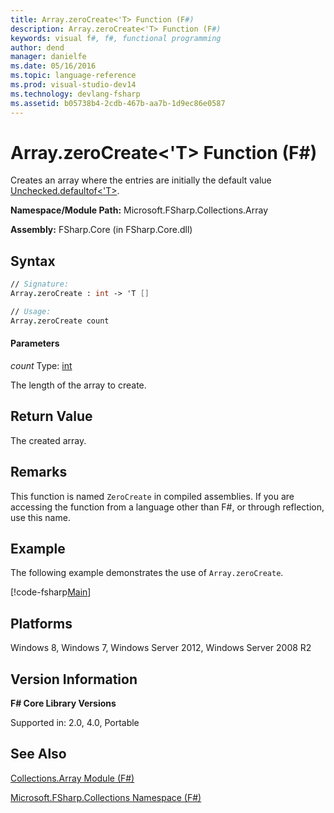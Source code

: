 ```yaml
---
title: Array.zeroCreate<'T> Function (F#)
description: Array.zeroCreate<'T> Function (F#)
keywords: visual f#, f#, functional programming
author: dend
manager: danielfe
ms.date: 05/16/2016
ms.topic: language-reference
ms.prod: visual-studio-dev14
ms.technology: devlang-fsharp
ms.assetid: b05738b4-2cdb-467b-aa7b-1d9ec86e0587 
---
```


# Array.zeroCreate<'T> Function (F#)

Creates an array where the entries are initially the default value [Unchecked.defaultof&lt;'T&gt;](https://msdn.microsoft.com/library/9ff97f2a-1bd4-4f4c-afbe-5886a74ab977).

**Namespace/Module Path:** Microsoft.FSharp.Collections.Array

**Assembly:** FSharp.Core (in FSharp.Core.dll)


## Syntax

```fsharp
// Signature:
Array.zeroCreate : int -> 'T []

// Usage:
Array.zeroCreate count
```

#### Parameters
*count*
Type: [int](https://msdn.microsoft.com/library/025d5455-3622-4ea5-9573-3ecbd4ee1375)


The length of the array to create.

## Return Value

The created array.

## Remarks
This function is named `ZeroCreate` in compiled assemblies. If you are accessing the function from a language other than F#, or through reflection, use this name.

## Example

The following example demonstrates the use of `Array.zeroCreate`.

[!code-fsharp[Main](../../../samples/snippets/fsarrays/snippet4.fs)]

## Platforms
Windows 8, Windows 7, Windows Server 2012, Windows Server 2008 R2

## Version Information
**F# Core Library Versions**

Supported in: 2.0, 4.0, Portable


## See Also
[Collections.Array Module &#40;F&#35;&#41;](Collections.Array-Module-%5BFSharp%5D.md)

[Microsoft.FSharp.Collections Namespace &#40;F&#35;&#41;](Microsoft.FSharp.Collections-Namespace-%5BFSharp%5D.md)